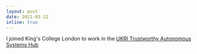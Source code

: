 ```yaml
---
layout: post
date: 2021-03-22
inline: true
---
```


I joined King's College London to work in the <a href="https://www.tas.ac.uk" target="blank">UKRI Trustworthy Autonomous Systems Hub</a>
